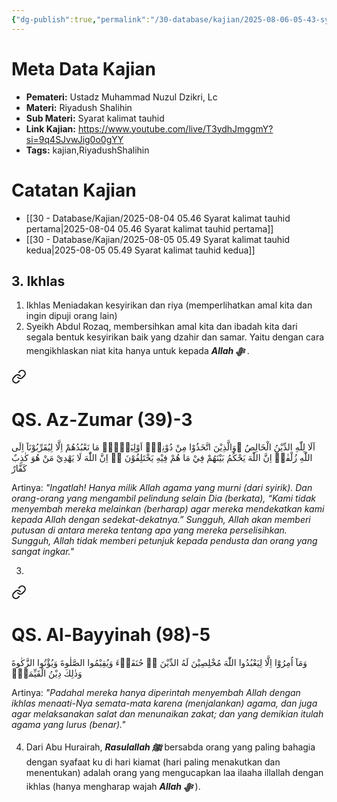 ```yaml
---
{"dg-publish":true,"permalink":"/30-database/kajian/2025-08-06-05-43-syarat-kalimat-tauhid-ketiga/","tags":["kajian","RiyadushShalihin"]}
---
```




# Meta Data Kajian 
<div><ul class="dataview list-view-ul"><li><span><strong>Pemateri:</strong> Ustadz Muhammad Nuzul Dzikri, Lc</span></li><li><span><strong>Materi:</strong> Riyadush Shalihin</span></li><li><span><strong>Sub Materi:</strong> Syarat kalimat tauhid</span></li><li><span><strong>Link Kajian:</strong> <a rel="noopener nofollow" class="external-link" href="https://www.youtube.com/live/T3ydhJmggmY?si=9q4SJvwJig0o0gYY" target="_blank">https://www.youtube.com/live/T3ydhJmggmY?si=9q4SJvwJig0o0gYY</a></span></li><li><span><strong>Tags:</strong> kajian,RiyadushShalihin</span></li></ul></div>

 
# Catatan Kajian
- [[30 - Database/Kajian/2025-08-04 05.46 Syarat kalimat tauhid pertama\|2025-08-04 05.46 Syarat kalimat tauhid pertama]]
- [[30 - Database/Kajian/2025-08-05 05.49 Syarat kalimat tauhid kedua\|2025-08-05 05.49 Syarat kalimat tauhid kedua]]

## 3. Ikhlas
1.  Ikhlas Meniadakan kesyirikan dan riya (memperlihatkan amal kita dan ingin dipuji orang lain)
2. Syeikh Abdul Rozaq, membersihkan amal kita dan ibadah kita dari segala bentuk kesyirikan baik yang dzahir dan samar. Yaitu dengan cara mengikhlaskan niat kita hanya untuk kepada ***Allah ﷻ*** . 
<div class="transclusion internal-embed is-loaded"><a class="markdown-embed-link" href="/30-database/al-quran/qs-az-zumar-39-3/" aria-label="Open link"><svg xmlns="http://www.w3.org/2000/svg" width="24" height="24" viewBox="0 0 24 24" fill="none" stroke="currentColor" stroke-width="2" stroke-linecap="round" stroke-linejoin="round" class="svg-icon lucide-link"><path d="M10 13a5 5 0 0 0 7.54.54l3-3a5 5 0 0 0-7.07-7.07l-1.72 1.71"></path><path d="M14 11a5 5 0 0 0-7.54-.54l-3 3a5 5 0 0 0 7.07 7.07l1.71-1.71"></path></svg></a><div class="markdown-embed">





# QS. Az-Zumar (39)-3
اَلَا لِلّٰهِ الدِّيْنُ الْخَالِصُ ۗوَالَّذِيْنَ اتَّخَذُوْا مِنْ دُوْنِهٖٓ اَوْلِيَاۤءَۘ مَا نَعْبُدُهُمْ اِلَّا لِيُقَرِّبُوْنَآ اِلَى اللّٰهِ زُلْفٰىۗ اِنَّ اللّٰهَ يَحْكُمُ بَيْنَهُمْ فِيْ مَا هُمْ فِيْهِ يَخْتَلِفُوْنَ ەۗ اِنَّ اللّٰهَ لَا يَهْدِيْ مَنْ هُوَ كٰذِبٌ كَفَّارٌ

Artinya: *"Ingatlah! Hanya milik Allah agama yang murni (dari syirik). Dan orang-orang yang mengambil pelindung selain Dia (berkata), “Kami tidak menyembah mereka melainkan (berharap) agar mereka mendekatkan kami kepada Allah dengan sedekat-dekatnya.” Sungguh, Allah akan memberi putusan di antara mereka tentang apa yang mereka perselisihkan. Sungguh, Allah tidak memberi petunjuk kepada pendusta dan orang yang sangat ingkar."*


</div></div>

3. 
<div class="transclusion internal-embed is-loaded"><a class="markdown-embed-link" href="/30-database/al-quran/qs-al-bayyinah-98-5/" aria-label="Open link"><svg xmlns="http://www.w3.org/2000/svg" width="24" height="24" viewBox="0 0 24 24" fill="none" stroke="currentColor" stroke-width="2" stroke-linecap="round" stroke-linejoin="round" class="svg-icon lucide-link"><path d="M10 13a5 5 0 0 0 7.54.54l3-3a5 5 0 0 0-7.07-7.07l-1.72 1.71"></path><path d="M14 11a5 5 0 0 0-7.54-.54l-3 3a5 5 0 0 0 7.07 7.07l1.71-1.71"></path></svg></a><div class="markdown-embed">





# QS. Al-Bayyinah (98)-5
وَمَآ اُمِرُوْٓا اِلَّا لِيَعْبُدُوا اللّٰهَ مُخْلِصِيْنَ لَهُ الدِّيْنَ ەۙ حُنَفَاۤءَ وَيُقِيْمُوا الصَّلٰوةَ وَيُؤْتُوا الزَّكٰوةَ وَذٰلِكَ دِيْنُ الْقَيِّمَةِۗ

Artinya: *"Padahal mereka hanya diperintah menyembah Allah dengan ikhlas menaati-Nya semata-mata karena (menjalankan) agama, dan juga agar melaksanakan salat dan menunaikan zakat; dan yang demikian itulah agama yang lurus (benar)."*


</div></div>

4. Dari Abu Hurairah, ***Rasulallah ﷺ***  bersabda orang yang paling bahagia dengan syafaat ku di hari kiamat (hari paling menakutkan dan menentukan) adalah orang yang mengucapkan laa ilaaha illallah dengan ikhlas (hanya mengharap wajah ***Allah ﷻ*** ).
 
